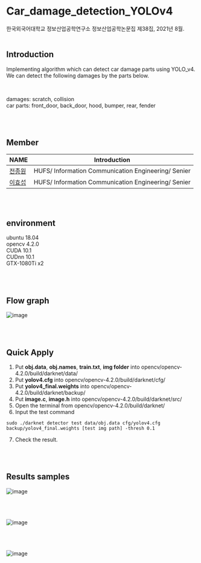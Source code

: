 # Car_damage_detection_YOLOv4 
한국외국어대학교 정보산업공학연구소 정보산업공학논문집 제38집, 2021년 8월.
<br/>
<br/>

## Introduction  

Implementing algorithm which can detect car damage parts using YOLO_v4.  
We can detect the following damages by the parts below.   

<br/>  

damages: scratch, collision  
car parts: front_door, back_door, hood, bumper, rear, fender  

<br/> 
<br/>

## Member
| NAME | Introduction |
|------|--------|
|   [전종원](https://github.com/jeonjw25/)  |  HUFS/ Information Communication Engineering/ Senier  |
|   [이효섭](https://github.com/leehyoseop) |  HUFS/ Information Communication Engineering/ Senier  |

<br/> 
<br/>

## environment
ubuntu 18.04  
opencv 4.2.0  
CUDA 10.1  
CUDnn 10.1  
GTX-1080Ti x2  

<br/>  
<br/>

## Flow graph  
![image](https://user-images.githubusercontent.com/54730375/142163737-8b2d1749-7ef0-4ece-b675-908d123e9a42.png)  

<br/>  
<br/>

## Quick Apply

1. Put **obj.data**, **obj.names**, **train.txt**, **img folder** into opencv/opencv-4.2.0/build/darknet/data/  
2. Put **yolov4.cfg** into opencv/opencv-4.2.0/build/darknet/cfg/  
3. Put **yolov4_final.weights** into opencv/opencv-4.2.0/build/darknet/backup/  
4. Put **image.c**, **image.h** into opencv/opencv-4.2.0/build/darknet/src/  
5. Open the terminal from opencv/opencv-4.2.0/build/darknet/  
6. Input the test command  
```
sudo ./darknet detector test data/obj.data cfg/yolov4.cfg backup/yolov4_final.weights [test img path] -thresh 0.1
```
7. Check the result.

<br/>  
<br/>  

## Results samples

![image](https://user-images.githubusercontent.com/54730375/142167533-60511491-dada-40db-b6a3-bf244d01f0f0.png)  
<br/>  
<br/>  

![image](https://user-images.githubusercontent.com/54730375/142168211-d903e2ba-e43a-4fbc-8808-6b4c4f6e1785.png)  
<br/>  
<br/>  

![image](https://user-images.githubusercontent.com/54730375/142168745-8f34a986-0b6a-4667-be95-346b1e1b5a74.png)  
